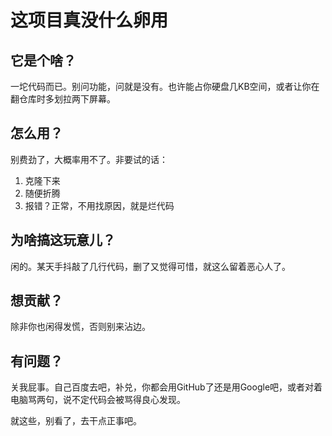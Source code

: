 # 这项目真没什么卵用

## 它是个啥？
一坨代码而已。别问功能，问就是没有。也许能占你硬盘几KB空间，或者让你在翻仓库时多划拉两下屏幕。

## 怎么用？
别费劲了，大概率用不了。非要试的话：
1. 克隆下来
2. 随便折腾
3. 报错？正常，不用找原因，就是烂代码

## 为啥搞这玩意儿？
闲的。某天手抖敲了几行代码，删了又觉得可惜，就这么留着恶心人了。

## 想贡献？
除非你也闲得发慌，否则别来沾边。

## 有问题？
关我屁事。自己百度去吧，补兑，你都会用GitHub了还是用Google吧，或者对着电脑骂两句，说不定代码会被骂得良心发现。

就这些，别看了，去干点正事吧。
